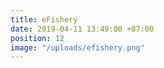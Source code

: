 ```yaml
---
title: eFishery
date: 2019-04-11 13:49:00 +07:00
position: 12
image: "/uploads/efishery.png"
---
```


